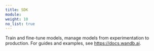 ```yaml
---
title: SDK
module: 
weight: 10
no_list: true
---
```

Train and fine-tune models, manage models from experimentation to production. For guides and examples, see https://docs.wandb.ai.